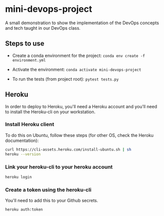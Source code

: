 # mini-devops-project

A small demonstration to show the implementation of the DevOps concepts and tech taught in our DevOps class.

## Steps to use

- Create a conda environment for the project:
  `conda env create -f environment.yml`

- Activate the environment:
  `conda activate mini-devops-project`

- To run the tests (from project root):
  `pytest tests.py`

## Heroku

In order to deploy to Heroku, you'll need a Heroku account and you'll need to install the Heroku-cli on your workstation. 

### Install Heroku client

To do this on Ubuntu, follow these steps (for other OS, check the Heroku documentation):

```bash
curl https://cli-assets.heroku.com/install-ubuntu.sh | sh
heroku --version
```

### Link your heroku-cli to your heroku account

```bash
heroku login
```

### Create a token using the heroku-cli

You'll need to add this to your Github secrets.

```bash
heroku auth:token
```

